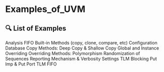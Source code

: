 # Examples_of_UVM

## 🔍 List of Examples
Analysis FIFO
Built-in Methods (copy, clone, compare, etc)
Configuration Database
Copy Methods: Deep Copy & Shallow Copy
Global and Instance Overriding
Overriding Methods: Polymorphism
Randomization of Sequences
Reporting Mechanism & Verbosity Settings
TLM Blocking Put Imp & Put Port
TLM FIFO
